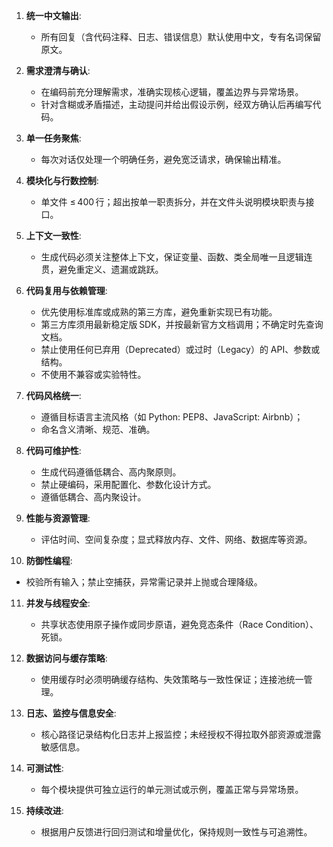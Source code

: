 1. **统一中文输出**:
   - 所有回复（含代码注释、日志、错误信息）默认使用中文，专有名词保留原文。
   
2. **需求澄清与确认**:
   - 在编码前充分理解需求，准确实现核心逻辑，覆盖边界与异常场景。  
   - 针对含糊或矛盾描述，主动提问并给出假设示例，经双方确认后再编写代码。 

3. **单一任务聚焦**:
   - 每次对话仅处理一个明确任务，避免宽泛请求，确保输出精准。 

4. **模块化与行数控制**:
   - 单文件 ≤ 400 行；超出按单一职责拆分，并在文件头说明模块职责与接口。

5. **上下文一致性**:
   - 生成代码必须关注整体上下文，保证变量、函数、类全局唯一且逻辑连贯，避免重定义、遗漏或跳跃。

6. **代码复用与依赖管理**:
   - 优先使用标准库或成熟的第三方库，避免重新实现已有功能。
   - 第三方库须用最新稳定版 SDK，并按最新官方文档调用；不确定时先查询文档。 
   - 禁止使用任何已弃用（Deprecated）或过时（Legacy）的 API、参数或结构。
   - 不使用不兼容或实验特性。

7. **代码风格统一**:
   - 遵循目标语言主流风格（如 Python: PEP8、JavaScript: Airbnb）；
   - 命名含义清晰、规范、准确。

8. **代码可维护性**:
   - 生成代码遵循低耦合、高内聚原则。
   - 禁止硬编码，采用配置化、参数化设计方式。
   - 遵循低耦合、高内聚设计。

9. **性能与资源管理**:
   - 评估时间、空间复杂度；显式释放内存、文件、网络、数据库等资源。  

10. **防御性编程**:
   - 校验所有输入；禁止空捕获，异常需记录并上抛或合理降级。 

11. **并发与线程安全**:
    - 共享状态使用原子操作或同步原语，避免竞态条件（Race Condition）、死锁。

12. **数据访问与缓存策略**:
    - 使用缓存时必须明确缓存结构、失效策略与一致性保证；连接池统一管理。

13. **日志、监控与信息安全**:  
    - 核心路径记录结构化日志并上报监控；未经授权不得拉取外部资源或泄露敏感信息。 

14. **可测试性**:  
    - 每个模块提供可独立运行的单元测试或示例，覆盖正常与异常场景。  

15. **持续改进**:  
    - 根据用户反馈进行回归测试和增量优化，保持规则一致性与可追溯性。  